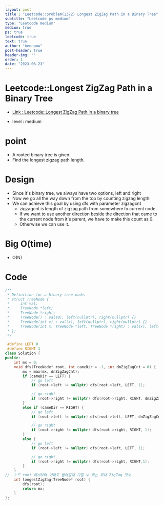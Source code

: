 ```yaml
---
layout: post
title : "Leetcode::problem(1372) Longest ZigZag Path in a Binary Tree"
subtitle: "Leetcode ps medium"
type: "Leetcode medium"
medium: true
ps: true
leetcode: true
text: true
author: "beenpow"
post-header: true
header-img: ""
order: 1
date: "2023-06-23"
---
```


# Leetcode::Longest ZigZag Path in a Binary Tree
- [Link : Leetcode::Longest ZigZag Path in a binary tree](https://leetcode.com/problems/longest-zigzag-path-in-a-binary-tree/description/?envType=study-plan-v2&envId=apple-spring-23-high-frequency)

- level : medium

# point
- A rooted binary tree is given.
- Find the longest zigzag path length.

# Design
- Since it's binary tree, we always have two options, left and right
- Now we go all the way down from the top by counting zigzag length
- We can achieve this goal by using dfs with parameter zigzagcnt
  - zigzagcnt is length of zigzag path from somewhere to current node.
  - If we want to use another direction beside the direction that came to the current node from it's parent, we have to make this count as 0.
  - Otherwise we can use it.


# Big O(time)
- O(N)

# Code

```cpp
/**
 * Definition for a binary tree node.
 * struct TreeNode {
 *     int val;
 *     TreeNode *left;
 *     TreeNode *right;
 *     TreeNode() : val(0), left(nullptr), right(nullptr) {}
 *     TreeNode(int x) : val(x), left(nullptr), right(nullptr) {}
 *     TreeNode(int x, TreeNode *left, TreeNode *right) : val(x), left(left), right(right) {}
 * };
 */

 #define LEFT 0
 #define RIGHT 1
class Solution {
public:
    int mx = 0;
    void dfs(TreeNode* root, int cameDir = -1, int dnZigZagCnt = 0) {
        mx = max(mx, dnZigZagCnt);
        if (cameDir == LEFT) {
            // go left
            if (root->left != nullptr) dfs(root->left, LEFT, 1);

            // go right
            if (root->right != nullptr) dfs(root->right, RIGHT, dnZigZagCnt + 1);
        }
        else if (cameDir == RIGHT) {
            // go left
            if (root->left != nullptr) dfs(root->left, LEFT, dnZigZagCnt + 1);

            // go right
            if (root->right != nullptr) dfs(root->right, RIGHT, 1);
        }
        else {
            // go left
            if (root->left != nullptr) dfs(root->left, LEFT, 1);

            // go right
            if (root->right != nullptr) dfs(root->right, RIGHT,1);
        }
    }
//  노드 root 에서부터 아래로 뻗어갈때 가질 수 있는 최대 ZigZag 갯수
    int longestZigZag(TreeNode* root) {
        dfs(root);
        return mx;
    }
};
```
